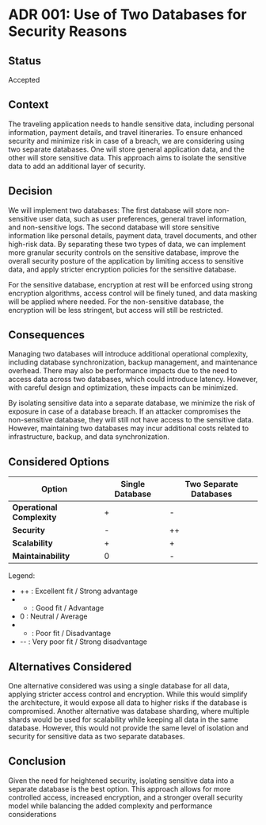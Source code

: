 # ADR 001: Use of Two Databases for Security Reasons

## Status
Accepted

## Context
The traveling application needs to handle sensitive data, including personal information, payment details, and travel itineraries. To ensure enhanced security and minimize risk in case of a breach, we are considering using two separate databases. One will store general application data, and the other will store sensitive data. This approach aims to isolate the sensitive data to add an additional layer of security.

## Decision
We will implement two databases: 
The first database will store non-sensitive user data, such as user preferences, general travel information, and non-sensitive logs. The second database will store sensitive information like personal details, payment data, travel documents, and other high-risk data. By separating these two types of data, we can implement more granular security controls on the sensitive database, improve the overall security posture of the application by limiting access to sensitive data, and apply stricter encryption policies for the sensitive database.

For the sensitive database, encryption at rest will be enforced using strong encryption algorithms, access control will be finely tuned, and data masking will be applied where needed. For the non-sensitive database, the encryption will be less stringent, but access will still be restricted.

## Consequences
Managing two databases will introduce additional operational complexity, including database synchronization, backup management, and maintenance overhead. There may also be performance impacts due to the need to access data across two databases, which could introduce latency. However, with careful design and optimization, these impacts can be minimized.

By isolating sensitive data into a separate database, we minimize the risk of exposure in case of a database breach. If an attacker compromises the non-sensitive database, they will still not have access to the sensitive data. However, maintaining two databases may incur additional costs related to infrastructure, backup, and data synchronization.

## Considered Options

| Option                     | Single Database | Two Separate Databases |
| -------------------------- | --------------- | ---------------------- |
| **Operational Complexity** | +               | -                      |
| **Security**               | -               | ++                     |
| **Scalability**            | +               | +                      |
| **Maintainability**        | 0               | -                      |

Legend:
- ++ : Excellent fit / Strong advantage
- + : Good fit / Advantage
- 0 : Neutral / Average
- - : Poor fit / Disadvantage
- -- : Very poor fit / Strong disadvantage

## Alternatives Considered
One alternative considered was using a single database for all data, applying stricter access control and encryption. While this would simplify the architecture, it would expose all data to higher risks if the database is compromised. Another alternative was database sharding, where multiple shards would be used for scalability while keeping all data in the same database. However, this would not provide the same level of isolation and security for sensitive data as two separate databases.

## Conclusion
Given the need for heightened security, isolating sensitive data into a separate database is the best option. This approach allows for more controlled access, increased encryption, and a stronger overall security model while balancing the added complexity and performance considerations
